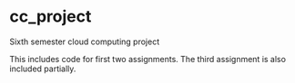 # cc_project
Sixth semester cloud computing project


This includes code for first two assignments.
The third assignment is also included partially.
